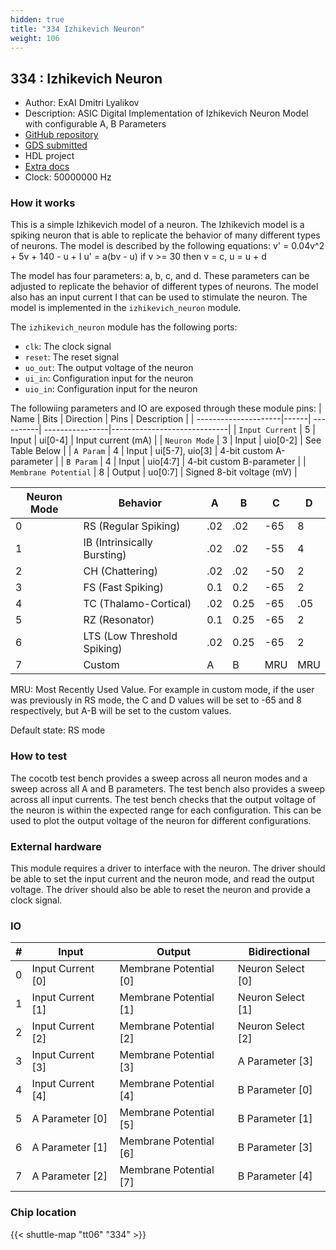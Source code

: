 ```yaml
---
hidden: true
title: "334 Izhikevich Neuron"
weight: 106
---
```


## 334 : Izhikevich Neuron

* Author: ExAI Dmitri Lyalikov
* Description: ASIC Digital Implementation of Izhikevich Neuron Model with configurable A, B Parameters
* [GitHub repository](https://github.com/existential-ai/izhekevich_neuron)
* [GDS submitted](https://github.com/existential-ai/izhekevich_neuron/actions/runs/8747719978)
* HDL project
* [Extra docs](None)
* Clock: 50000000 Hz

<!---

This file is used to generate your project datasheet. Please fill in the information below and delete any unused
sections.

You can also include images in this folder and reference them in the markdown. Each image must be less than
512 kb in size, and the combined size of all images must be less than 1 MB.
-->


### How it works

This is a simple Izhikevich model of a neuron. The Izhikevich model is a spiking neuron that is able to replicate the behavior of many different types of neurons. The model is described by the following equations:
v' = 0.04v^2 + 5v + 140 - u + I
u' = a(bv - u)
if v >= 30 then v = c, u = u + d

The model has four parameters: a, b, c, and d. These parameters can be adjusted to replicate the behavior of different types of neurons. The model also has an input current I that can be used to stimulate the neuron. The model is implemented in the `izhikevich_neuron` module.

The `izhikevich_neuron` module has the following ports:

- `clk`: The clock signal
- `reset`: The reset signal
- `uo_out`: The output voltage of the neuron
- `ui_in`: Configuration input for the neuron
- `uio_in`: Configuration input for the neuron

The followiing parameters and IO are exposed through these module pins:
| Name                 | Bits | Direction | Pins            | Description                 |
| ---------------------|------| ----------| ----------------|-----------------------------|
| `Input Current`      | 5    | Input     | ui[0-4]         | Input current (mA)          |
| `Neuron Mode`        | 3    | Input     | uio[0-2]        | See Table Below             |
| `A Param`            | 4    | Input     | ui[5-7], uio[3] | 4-bit custom A-parameter    |
| `B Param`            | 4    | Input     | uio[4:7]        | 4-bit custom B-parameter    |
| `Membrane Potential` | 8    | Output    | uo[0:7]         | Signed 8-bit voltage (mV)   |

| Neuron Mode | Behavior                    | A   | B    | C   | D   |
| ----------- | --------------------------- | --- | ---- | --- | --- |
| 0           | RS (Regular Spiking)        | .02 | .02  | -65 | 8   |
| 1           | IB (Intrinsically Bursting) | .02 | .02  | -55 | 4   |
| 2           | CH (Chattering)             | .02 | .02  | -50 | 2   |
| 3           | FS (Fast Spiking)           | 0.1 | 0.2  | -65 | 2   |
| 4           | TC (Thalamo-Cortical)       | .02 | 0.25 | -65 | .05 |
| 5           | RZ (Resonator)              | 0.1 | 0.25 | -65 | 2   |
| 6           | LTS (Low Threshold Spiking) | .02 | 0.25 | -65 | 2   |
| 7           | Custom                      | A   | B    | MRU | MRU |

MRU: Most Recently Used Value. For example in custom mode, if the user was previously in RS mode, the C and D values will be set to -65 and 8 respectively, but A-B will be set to the custom values.

Default state: RS mode

### How to test

The cocotb test bench provides a sweep across all neuron modes and a sweep across all A and B parameters. The test bench also provides a sweep across all input currents. The test bench checks that the output voltage of the neuron is within the expected range for each configuration. This can be used to plot the output voltage of the neuron for different configurations.

### External hardware

This module requires a driver to interface with the neuron. The driver should be able to set the input current and the neuron mode, and read the output voltage. The driver should also be able to reset the neuron and provide a clock signal.


### IO

| # | Input          | Output         | Bidirectional   |
| - | -------------- | -------------- | --------------- |
| 0 | Input Current [0] | Membrane Potential [0] | Neuron Select [0] |
| 1 | Input Current [1] | Membrane Potential [1] | Neuron Select [1] |
| 2 | Input Current [2] | Membrane Potential [2] | Neuron Select [2] |
| 3 | Input Current [3] | Membrane Potential [3] | A Parameter [3] |
| 4 | Input Current [4] | Membrane Potential [4] | B Parameter [0] |
| 5 | A Parameter [0] | Membrane Potential [5] | B Parameter [1] |
| 6 | A Parameter [1] | Membrane Potential [6] | B Parameter [3] |
| 7 | A Parameter [2] | Membrane Potential [7] | B Parameter [4] |

### Chip location

{{< shuttle-map "tt06" "334" >}}

